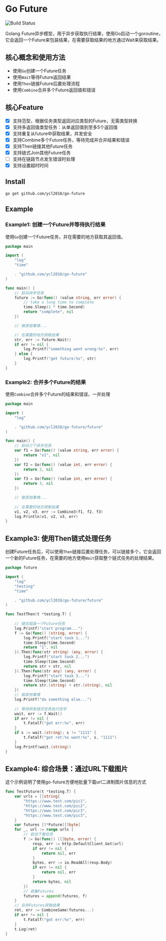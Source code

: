 # Go Future

![Build Status](https://github.com/ycl2018/go-future/actions/workflows/test.yml/badge.svg?branch=main)

Golang Future异步模型，用于异步获取执行结果，使用Go启动一个goroutine，它会返回一个Future来包装结果，在需要获取结果的地方通过Wait来获取结果。

## 核心概念和使用方法

- 使用`Go`创建一个Future任务
- 使用`Wait`等待Future返回结果
- 使用`Then`链接Future后置处理流程
- 使用`Combine`合并多个Future返回值和错误

## 核心Feature

- [x] 支持范型，根据任务类型返回对应类型的Future，无需类型转换
- [x] 支持多返回值类型任务：从单返回值到至多5个返回值
- [x] 支持重复从future中获取结果，并发安全
- [x] 支持Combine多个Future任务，等待完成并合并结果和错误
- [x] 支持Then链接其他Future任务
- [x] 支持链式Join其他Future任务
- [ ] 支持在链路节点发生错误时处理
- [x] 支持设置超时时间

## Install

```shell
go get github.com/ycl2018/go-future
```

## Example

### Example1: 创建一个Future并等待执行结果

使用`Go`创建一个Future任务，并在需要的地方获取其返回值。

```go
package main

import (
	"log"
	"time"

	. "github.com/ycl2018/go-future"
)

func main() {
	// 启动异步任务
	future := Go(func() (value string, err error) {
		// take a long time to complete
		time.Sleep(1 * time.Second)
		return "complete", nil
	})

	// 做其他事情...

	// 在需要的地方获取结果
	str, err := future.Wait()
	if err != nil {
		log.Printf("something went wrong:%v", err)
	} else {
		log.Printf("get future:%s", str)
	}
}

```

### Example2: 合并多个Future的结果

使用`Combine`合并多个Future的结果和错误，一并处理

```go
package main

import (
	"log"

	. "github.com/ycl2018/go-future/future"
)

func main() {
	// 启动三个异步任务
	var f1 = Go(func() (value string, err error) {
		return "v1", nil
	})
	var f2 = Go(func() (value int, err error) {
		return 2, nil
	})
	var f3 = Go(func() (value int, err error) {
		return 3, nil
	})

	// 做其他事情...
	
	// 在需要的地方获取结果
	v1, v2, v3, err := Combine3(f1, f2, f3)
	log.Println(v1, v2, v3, err)
}
```

## Example3: 使用Then链式处理任务

创建Future任务后，可以使用`Then`链接后置处理任务，可以链接多个，它会返回一个新的Future任务，在需要的地方使用`Wait`获取整个链式任务的处理结果。

```go
package future

import (
	"log"
	"testing"
	"time"

	. "github.com/ycl2018/go-future/future"
)

func TestThen(t *testing.T) {
	
	// 链式组装一个Future任务
	log.Printf("start program...")
	f := Go(func() (string, error) {
		log.Printf("start task 1...")
		time.Sleep(time.Second)
		return "1", nil
	}).Then(func(str string) (any, error) {
		log.Printf("start task 2...")
		time.Sleep(time.Second)
		return str + str, nil
	}).Then(func(str any) (any, error) {
		log.Printf("start task 3...")
		time.Sleep(time.Second)
		return str.(string) + str.(string), nil
	})
	// 做其他事情
	log.Printf("do something else...")
	
	// 等待所有链式任务执行完毕
	wait, err := f.Wait()
	if err != nil {
		t.Fatalf("got err:%v", err)
	}
	if s := wait.(string); s != "1111" {
		t.Fatalf("got ret:%s want:%s", s, "1111")
	}
	log.Printf(wait.(string))
}
```

## Example4: 综合场景：通过URL下载图片

这个示例说明了使用go-future方便地批量下载url二进制图片信息的方式

```go
func TestFuture(t *testing.T) {
	var urls = []string{
		"https://www.test.com/pic1",
		"https://www.test.com/pic2",
		"https://www.test.com/pic3",
		"https://www.test.com/pic3",
	}
	var futures []*Future[[]byte]
	for _, url := range urls {
		// 启动下载任务
		f := Go(func() ([]byte, error) {
			resp, err := http.DefaultClient.Get(url)
			if err != nil {
				return nil, err
			}
			bytes, err := io.ReadAll(resp.Body)
			if err != nil {
				return nil, err
			}
			return bytes, nil
		})
		// 收集Futures
		futures = append(futures, f)
	}
	// 合并Futures获取结果
	ret, err := CombineSame(futures...)
	if err != nil {
		t.Fatalf("got err:%v", err)
	}
	t.Log(ret)
}
```